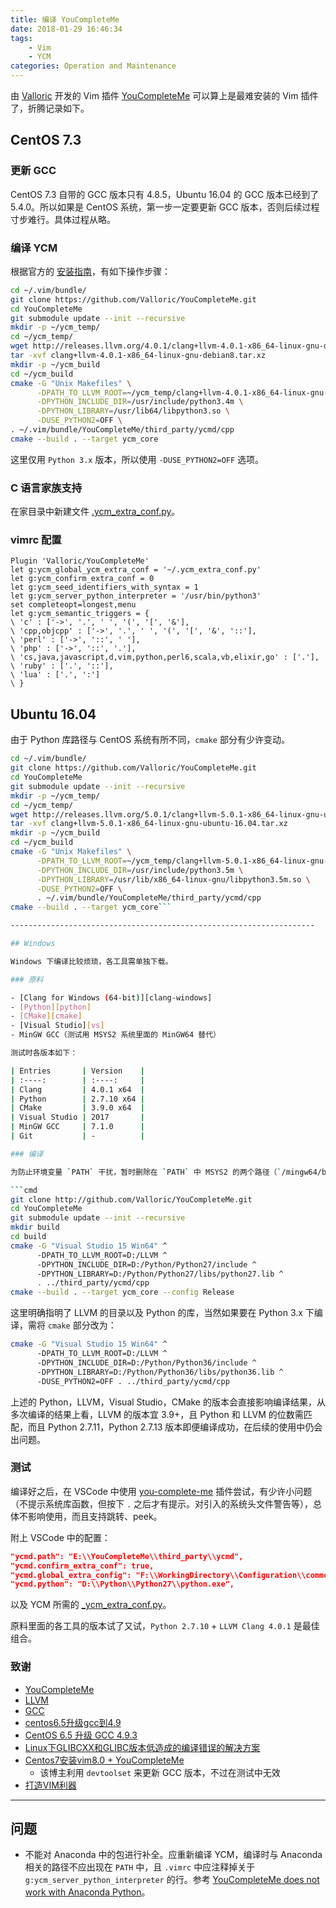 ```yaml
---
title: 编译 YouCompleteMe
date: 2018-01-29 16:46:34
tags:
    - Vim
    - YCM
categories: Operation and Maintenance
---
```


由 [Valloric][valloric-person] 开发的 Vim 插件 [YouCompleteMe][ycm-repo] 可以算上是最难安装的 Vim 插件了，折腾记录如下。

<!-- more -->

## CentOS 7.3

### 更新 GCC

CentOS 7.3 自带的 GCC 版本只有 4.8.5，Ubuntu 16.04 的 GCC 版本已经到了 5.4.0。所以如果是 CentOS 系统，第一步一定要更新 GCC 版本，否则后续过程寸步难行。具体过程从略。

### 编译 YCM

根据官方的 [安装指南][ycm-official-installation]，有如下操作步骤：

```bash
cd ~/.vim/bundle/
git clone https://github.com/Valloric/YouCompleteMe.git
cd YouCompleteMe
git submodule update --init --recursive
mkdir -p ~/ycm_temp/
cd ~/ycm_temp/
wget http://releases.llvm.org/4.0.1/clang+llvm-4.0.1-x86_64-linux-gnu-debian8.tar.xz
tar -xvf clang+llvm-4.0.1-x86_64-linux-gnu-debian8.tar.xz
mkdir -p ~/ycm_build
cd ~/ycm_build
cmake -G "Unix Makefiles" \
      -DPATH_TO_LLVM_ROOT=~/ycm_temp/clang+llvm-4.0.1-x86_64-linux-gnu-debian8 \
      -DPYTHON_INCLUDE_DIR=/usr/include/python3.4m \
      -DPYTHON_LIBRARY=/usr/lib64/libpython3.so \
      -DUSE_PYTHON2=OFF \
. ~/.vim/bundle/YouCompleteMe/third_party/ycmd/cpp
cmake --build . --target ycm_core
```

这里仅用 `Python 3.x` 版本，所以使用 `-DUSE_PYTHON2=OFF` 选项。

### C 语言家族支持

在家目录中新建文件 [.ycm_extra_conf.py][ycm_extra_conf]。

### vimrc 配置

```vim .vimrc
Plugin 'Valloric/YouCompleteMe'
let g:ycm_global_ycm_extra_conf = '~/.ycm_extra_conf.py'
let g:ycm_confirm_extra_conf = 0
let g:ycm_seed_identifiers_with_syntax = 1
let g:ycm_server_python_interpreter = '/usr/bin/python3'
set completeopt=longest,menu
let g:ycm_semantic_triggers = {
\ 'c' : ['->', '.', ' ', '(', '[', '&'],
\ 'cpp,objcpp' : ['->', '.', ' ', '(', '[', '&', '::'],
\ 'perl' : ['->', '::', ' '],
\ 'php' : ['->', '::', '.'],
\ 'cs,java,javascript,d,vim,python,perl6,scala,vb,elixir,go' : ['.'],
\ 'ruby' : ['.', '::'],
\ 'lua' : ['.', ':']
\ }
```

## Ubuntu 16.04

由于 Python 库路径与 CentOS 系统有所不同，`cmake` 部分有少许变动。

```bash
cd ~/.vim/bundle/
git clone https://github.com/Valloric/YouCompleteMe.git
cd YouCompleteMe
git submodule update --init --recursive
mkdir -p ~/ycm_temp/
cd ~/ycm_temp/
wget http://releases.llvm.org/5.0.1/clang+llvm-5.0.1-x86_64-linux-gnu-ubuntu-16.04.tar.xz
tar -xvf clang+llvm-5.0.1-x86_64-linux-gnu-ubuntu-16.04.tar.xz
mkdir -p ~/ycm_build
cd ~/ycm_build
cmake -G "Unix Makefiles" \
      -DPATH_TO_LLVM_ROOT=~/ycm_temp/clang+llvm-5.0.1-x86_64-linux-gnu-ubuntu-16.04 \
      -DPYTHON_INCLUDE_DIR=/usr/include/python3.5m \
      -DPYTHON_LIBRARY=/usr/lib/x86_64-linux-gnu/libpython3.5m.so \
      -DUSE_PYTHON2=OFF \
      . ~/.vim/bundle/YouCompleteMe/third_party/ycmd/cpp
cmake --build . --target ycm_core```

--------------------------------------------------------------------

## Windows

Windows 下编译比较烦琐，各工具需单独下载。

### 原料

- [Clang for Windows (64-bit)][clang-windows]
- [Python][python]
- [CMake][cmake]
- [Visual Studio][vs]
- MinGW GCC（测试用 MSYS2 系统里面的 MinGW64 替代）

测试时各版本如下：

| Entries       | Version    |
| :----:        | :----:     |
| Clang         | 4.0.1 x64  |
| Python        | 2.7.10 x64 |
| CMake         | 3.9.0 x64  |
| Visual Studio | 2017       |
| MinGW GCC     | 7.1.0      |
| Git           | -          |

### 编译

为防止环境变量 `PATH` 干扰，暂时删除在 `PATH` 中 MSYS2 的两个路径（`/mingw64/bin`，`/usr/bin` 包含 `clang`，`cmake` 和 `python`），加入刚才安装的 Cmake 路径（Python，Clang 的路径并不需要）。下面一套动作即可完成编译：

```cmd
git clone http://github.com/Valloric/YouCompleteMe.git
cd YouCompleteMe
git submodule update --init --recursive
mkdir build
cd build
cmake -G "Visual Studio 15 Win64" ^
      -DPATH_TO_LLVM_ROOT=D:/LLVM ^
      -DPYTHON_INCLUDE_DIR=D:/Python/Python27/include ^
      -DPYTHON_LIBRARY=D:/Python/Python27/libs/python27.lib ^
      . ../third_party/ycmd/cpp
cmake --build . --target ycm_core --config Release
```

这里明确指明了 LLVM 的目录以及 Python 的库，当然如果要在 Python 3.x 下编译，需将 `cmake` 部分改为：

```bash
cmake -G "Visual Studio 15 Win64" ^
      -DPATH_TO_LLVM_ROOT=D:/LLVM ^
      -DPYTHON_INCLUDE_DIR=D:/Python/Python36/include ^
      -DPYTHON_LIBRARY=D:/Python/Python36/libs/python36.lib ^
      -DUSE_PYTHON2=OFF . ../third_party/ycmd/cpp
```

上述的 Python，LLVM，Visual Studio，CMake 的版本会直接影响编译结果，从多次编译的结果上看，LLVM 的版本宜 3.9+，且 Python 和 LLVM 的位数需匹配，而且 Python 2.7.11，Python 2.7.13 版本即便编译成功，在后续的使用中仍会出问题。

### 测试

编译好之后，在 VSCode 中使用 [you-complete-me](https://github.com/richard1122/vscode-youcompleteme) 插件尝试，有少许小问题（不提示系统库函数，但按下 `.` 之后才有提示。对引入的系统头文件警告等），总体不影响使用，而且支持跳转、peek。

附上 VSCode 中的配置：

```json
"ycmd.path": "E:\\YouCompleteMe\\third_party\\ycmd",
"ycmd.confirm_extra_conf": true,
"ycmd.global_extra_config": "F:\\WorkingDirectory\\Configuration\\common\\_ycm_extra_conf.py",
"ycmd.python": "D:\\Python\\Python27\\python.exe",
```

以及 YCM 所需的 [_ycm_extra_conf.py][_ycm_extra_conf]。

原料里面的各工具的版本试了又试，`Python 2.7.10` + `LLVM Clang 4.0.1` 是最佳组合。

### 致谢

- [YouCompleteMe](https://github.com/Valloric/YouCompleteMe)
- [LLVM](https://clang.llvm.org/)
- [GCC](https://gcc.gnu.org/)
- [centos6.5升级gcc到4.9](http://blog.techbeta.me/2015/10/linux-centos6-5-upgrade-gcc/)
- [CentOS 6.5 升级 GCC 4.9.3](http://www.cnblogs.com/wanghaiyang1930/p/5608531.html)
- [Linux下GLIBCXX和GLIBC版本低造成的编译错误的解决方案](http://blog.csdn.net/officercat/article/details/39519265)
- [Centos7安装vim8.0 + YouCompleteMe](http://blog.csdn.net/nzyalj/article/details/75331822)
  - 该博主利用 `devtoolset` 来更新 GCC 版本，不过在测试中无效
- [打造VIM利器](http://www.jianshu.com/p/e9cb158f7048)

--------------------------------------------------------

## 问题

- 不能对 Anaconda 中的包进行补全。应重新编译 YCM，编译时与 Anaconda 相关的路径不应出现在 `PATH` 中，且 `.vimrc` 中应注释掉关于 `g:ycm_server_python_interpreter` 的行。参考 [YouCompleteMe does not work with Anaconda Python][ycm-issue-1241]。

[valloric-person]: https://github.com/Valloric
[ycm-repo]: https://github.com/Valloric/YouCompleteMe
[ycm-official-installation]: https://github.com/Valloric/YouCompleteMe#installation
[ycm_extra_conf]: /src/ycm_extra_conf.py
[clang-windows]: http://releases.llvm.org/4.0.1/LLVM-4.0.1-win64.exe
[python]: https://www.python.org/download
[cmake]: https://cmake.org/download
[vs]: https://www.visualstudio.com
[_ycm_extra_conf]: /src/_ycm_extra_conf.py
[ycm-issue-1241]: https://github.com/Valloric/YouCompleteMe/issues/1241#issuecomment-335051278
